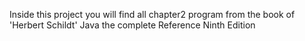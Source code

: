 Inside this project you will find all chapter2 program from the book of 'Herbert Schildt' Java the complete Reference Ninth Edition